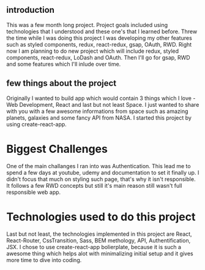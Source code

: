 ## introduction

This was a few month long project. Project goals included using technologies that I understood and these one's that I learned before. Threw the time while I was doing this project I was developing my other features such as styled components, redux, react-redux, gsap, OAuth, RWD. Right now I am planning to do new project which will include redux, styled components, react-redux, LoDash and OAuth. Then I'll go for gsap, RWD and some features which I'll inlude over time.


## few things about the project

Originally I wanted to build app which would contain 3 things which I love - Web Development, React and last but not least Space. I just wanted to share with you with a few awesome informations from space such as amazing planets, galaxies and some fancy API from NASA. I started this project by using create-react-app.


# Biggest Challenges

One of the main challanges I ran into was Authentication. This lead me to spend a few days at youtube, udemy and documentation to set it finally up. I didn't focus that much on styling such page, that's why it isn't responsible. It follows a few RWD concepts but still it's main reason still wasn't full responsible web app. 


# Technologies used to do this project
Last but not least, the technologies implemented in this project are React, React-Router, CssTransition, Sass, BEM methology, API, Authentification, JSX. I chose to use create-react-app bolierplate, because it is such a awesome thing which helps alot with minimalizing initial setup and it gives more time to dive into coding.